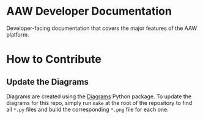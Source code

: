 # AAW Developer Documentation

Developer-facing documentation that covers the major features of the AAW platform.


# How to Contribute

## Update the Diagrams

Diagrams are created using the [Diagrams](https://diagrams.mingrammer.com/) Python package. To update the diagrams for this repo, simply run `make` at the root of the repository to find all `*.py` files and build the corresponding `*.png` file for each one.
